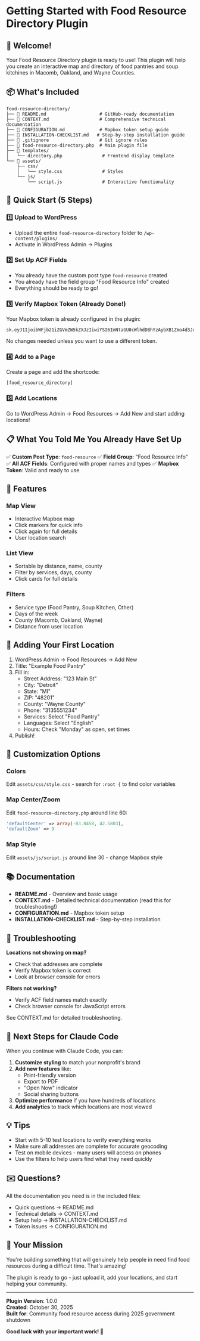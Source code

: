# Getting Started with Food Resource Directory Plugin

## 🎉 Welcome!

Your Food Resource Directory plugin is ready to use! This plugin will help you create an interactive map and directory of food pantries and soup kitchines in Macomb, Oakland, and Wayne Counties.

## 📦 What's Included

```
food-resource-directory/
├── 📄 README.md                    # GitHub-ready documentation
├── 📄 CONTEXT.md                   # Comprehensive technical documentation
├── 📄 CONFIGURATION.md             # Mapbox token setup guide
├── 📄 INSTALLATION-CHECKLIST.md   # Step-by-step installation guide
├── 📄 .gitignore                   # Git ignore rules
├── 🔧 food-resource-directory.php  # Main plugin file
├── 📁 templates/
│   └── directory.php               # Frontend display template
└── 📁 assets/
    ├── css/
    │   └── style.css               # Styles
    └── js/
        └── script.js               # Interactive functionality
```

## 🚀 Quick Start (5 Steps)

### 1️⃣ Upload to WordPress
- Upload the entire `food-resource-directory` folder to `/wp-content/plugins/`
- Activate in WordPress Admin → Plugins

### 2️⃣ Set Up ACF Fields
- You already have the custom post type `food-resource` created
- You already have the field group "Food Resource Info" created
- Everything should be ready to go!

### 3️⃣ Verify Mapbox Token (Already Done!)
Your Mapbox token is already configured in the plugin:
```
sk.eyJ1IjoibWFjb21iZGVmZW5kZXJzIiwiYSI6ImNtaGU0cWlhdDBhYzAybXB1Zmo4d3JrMmYifQ.3ZzRIkqmh9uPRv5WWz7MKA
```

No changes needed unless you want to use a different token.

### 4️⃣ Add to a Page
Create a page and add the shortcode:
```
[food_resource_directory]
```

### 5️⃣ Add Locations
Go to WordPress Admin → Food Resources → Add New and start adding locations!

## 📋 What You Told Me You Already Have Set Up

✅ **Custom Post Type**: `food-resource`
✅ **Field Group**: "Food Resource Info"  
✅ **All ACF Fields**: Configured with proper names and types
✅ **Mapbox Token**: Valid and ready to use

## 🎨 Features

### Map View
- Interactive Mapbox map
- Click markers for quick info
- Click again for full details
- User location search

### List View
- Sortable by distance, name, county
- Filter by services, days, county
- Click cards for full details

### Filters
- Service type (Food Pantry, Soup Kitchen, Other)
- Days of the week
- County (Macomb, Oakland, Wayne)
- Distance from user location

## 📝 Adding Your First Location

1. WordPress Admin → Food Resources → Add New
2. Title: "Example Food Pantry"
3. Fill in:
   - Street Address: "123 Main St"
   - City: "Detroit"
   - State: "MI"
   - ZIP: "48201"
   - County: "Wayne County"
   - Phone: "3135551234"
   - Services: Select "Food Pantry"
   - Languages: Select "English"
   - Hours: Check "Monday" as open, set times
4. Publish!

## 🔧 Customization Options

### Colors
Edit `assets/css/style.css` - search for `:root {` to find color variables

### Map Center/Zoom
Edit `food-resource-directory.php` around line 60:
```php
'defaultCenter' => array(-83.0458, 42.5803),
'defaultZoom' => 9
```

### Map Style
Edit `assets/js/script.js` around line 30 - change Mapbox style

## 📚 Documentation

- **README.md** - Overview and basic usage
- **CONTEXT.md** - Detailed technical documentation (read this for troubleshooting!)
- **CONFIGURATION.md** - Mapbox token setup
- **INSTALLATION-CHECKLIST.md** - Step-by-step installation

## 🐛 Troubleshooting

**Locations not showing on map?**
- Check that addresses are complete
- Verify Mapbox token is correct
- Look at browser console for errors

**Filters not working?**
- Verify ACF field names match exactly
- Check browser console for JavaScript errors

See CONTEXT.md for detailed troubleshooting.

## 🤝 Next Steps for Claude Code

When you continue with Claude Code, you can:

1. **Customize styling** to match your nonprofit's brand
2. **Add new features** like:
   - Print-friendly version
   - Export to PDF
   - "Open Now" indicator
   - Social sharing buttons
3. **Optimize performance** if you have hundreds of locations
4. **Add analytics** to track which locations are most viewed

## 💡 Tips

- Start with 5-10 test locations to verify everything works
- Make sure all addresses are complete for accurate geocoding  
- Test on mobile devices - many users will access on phones
- Use the filters to help users find what they need quickly

## ✉️ Questions?

All the documentation you need is in the included files:
- Quick questions → README.md
- Technical details → CONTEXT.md
- Setup help → INSTALLATION-CHECKLIST.md
- Token issues → CONFIGURATION.md

## 🎯 Your Mission

You're building something that will genuinely help people in need find food resources during a difficult time. That's amazing! 

The plugin is ready to go - just upload it, add your locations, and start helping your community.

---

**Plugin Version**: 1.0.0  
**Created**: October 30, 2025  
**Built for**: Community food resource access during 2025 government shutdown

**Good luck with your important work! 🌟**
